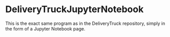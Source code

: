 # DeliveryTruckJupyterNotebook
This is the exact same program as in the DeliveryTruck repository, simply in the form of a Jupyter Notebook page.
